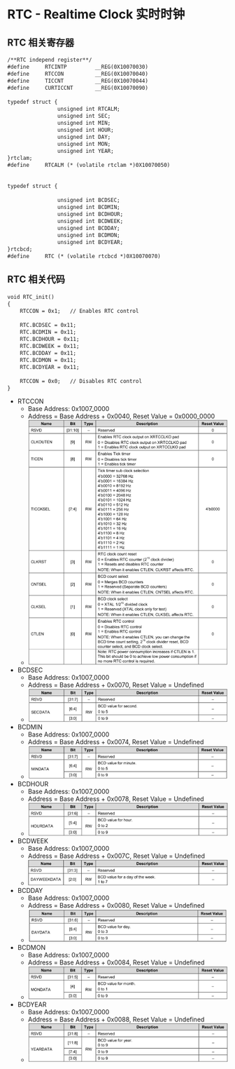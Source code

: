 # RTC - Realtime Clock 实时时钟

## RTC 相关寄存器
```
/**RTC independ register**/
#define		RTCINTP			__REG(0X10070030)
#define		RTCCON			__REG(0X10070040)
#define		TICCNT			__REG(0X10070044)
#define		CURTICCNT		__REG(0X10070090)

typedef struct {
				unsigned int RTCALM;
				unsigned int SEC;
				unsigned int MIN;
				unsigned int HOUR;
				unsigned int DAY;
				unsigned int MON;
				unsigned int YEAR;
}rtclam;
#define		RTCALM (* (volatile rtclam *)0X10070050)


typedef	struct {

				unsigned int BCDSEC;
				unsigned int BCDMIN;
				unsigned int BCDHOUR;
				unsigned int BCDWEEK;
				unsigned int BCDDAY;
				unsigned int BCDMON;
				unsigned int BCDYEAR;
}rtcbcd;
#define 	RTC (* (volatile rtcbcd *)0X10070070)
```

## RTC 相关代码
```
void RTC_init()
{
	RTCCON = 0x1;	// Enables RTC control

	RTC.BCDSEC = 0x11;
	RTC.BCDMIN = 0x11;
	RTC.BCDHOUR = 0x11;
	RTC.BCDWEEK = 0x11;
	RTC.BCDDAY = 0x11;
	RTC.BCDMON = 0x11;
	RTC.BCDYEAR = 0x11;

	RTCCON = 0x0;	// Disables RTC control
}
```
* RTCCON
	* Base Address: 0x1007_0000
	* Address = Base Address + 0x0040, Reset Value = 0x0000_0000
	* ![RTCCON](resource/images/RTCCON.png)
* BCDSEC
	* Base Address: 0x1007_0000
	* Address = Base Address + 0x0070, Reset Value = Undefined
	* ![BCDSEC](resource/images/BCDSEC.png)
* BCDMIN
	* Base Address: 0x1007_0000
	* Address = Base Address + 0x0074, Reset Value = Undefined
	* ![BCDMIN](resource/images/BCDMIN.png)
* BCDHOUR
	* Base Address: 0x1007_0000
	* Address = Base Address + 0x0078, Reset Value = Undefined
	* ![BCDHOUR](resource/images/BCDHOUR.png)
* BCDWEEK
	* Base Address: 0x1007_0000
	* Address = Base Address + 0x007C, Reset Value = Undefined
	* ![BCDWEEK](resource/images/BCDWEEK.png)
* BCDDAY
	* Base Address: 0x1007_0000
	* Address = Base Address + 0x0080, Reset Value = Undefined
	* ![BCDDAY](resource/images/BCDDAY.png)
* BCDMON
	* Base Address: 0x1007_0000
	* Address = Base Address + 0x0084, Reset Value = Undefined
	* ![BCDMON](resource/images/BCDMON.png)
* BCDYEAR
	* Base Address: 0x1007_0000
	* Address = Base Address + 0x0088, Reset Value = Undefined
	* ![BCDYEAR](resource/images/BCDYEAR.png)